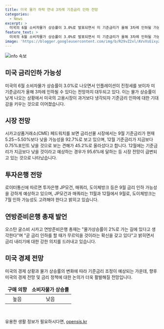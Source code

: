 ```yaml
---
title: 미국 물가 하락 연내 3차례 기준금리 인하 전망
categories:
  - News
excerpt: >
  미국의 6월 소비자물가 상승률이 3.0%로 발표되면서 미 기준금리가 올해 3차례 인하될 가능성이 크게 높아졌다. 확인된 무역전쟁과 둔화된 경제적 상황에 따라 물가상승률이 감소하고 기준금리 인하에 대한 기대가 높아졌다. 증권사들과 은행들은 9월에 인하될 것으로 예상하며, 이로 인해 금리선물 시장에서도 9월과 12월 기준금리 인하 가능성을 높게 평가하고 있다. 연방준비은행 총재는 물가상승률이 2%로 가고 있으며, 금리 인하에 대한 확신을 표명했다.
feature_text: >
  미국의 6월 소비자물가 상승률이 3.0%로 발표되면서 미 기준금리가 올해 3차례 인하될 가능성이 크게 높아졌다. 확인된 무역전쟁과 둔화된 경제적 상황에 따라 물가상승률이 감소하고 기준금리 인하에 대한 기대가 높아졌다. 증권사들과 은행들은 9월에 인하될 것으로 예상하며, 이로 인해 금리선물 시장에서도 9월과 12월 기준금리 인하 가능성을 높게 평가하고 있다. 연방준비은행 총재는 물가상승률이 2%로 가고 있으며, 금리 인하에 대한 확신을 표명했다.
image: 'https://blogger.googleusercontent.com/img/b/R29vZ2xl/AVvXsEixyZcFfHzMRdzZMjFBmAUKJYCLCGyLL1o632UiGVXcaFdKo_bkvkuCioo0uUKlGfBVcT3P84aROyZIXSBEx3Aw5nCQ3pTgDom1WDC4m8eifvWiAmWEEVb4x6G_l8C0QH225ldMjyaFvpxGEBGNO37VmDTDMHGhJPq73UglMfDca1-0aw/s1600/blogspot.png'
---
```


<p><img src="https://blogger.googleusercontent.com/img/b/R29vZ2xl/AVvXsEixyZcFfHzMRdzZMjFBmAUKJYCLCGyLL1o632UiGVXcaFdKo_bkvkuCioo0uUKlGfBVcT3P84aROyZIXSBEx3Aw5nCQ3pTgDom1WDC4m8eifvWiAmWEEVb4x6G_l8C0QH225ldMjyaFvpxGEBGNO37VmDTDMHGhJPq73UglMfDca1-0aw/s1600/blogspot.png" alt="info 속보" /></p>

<h2 data-ke-size="size26">미국 금리인하 가능성</h2>

<p data-ke-size="size16">미국의 6월 소비자물가 상승률이 3.0%로 나오면서 인플레이션이 진정세를 보이자 미 기준금리가 올해 3차례 인하될 수 있다는 전망까지 대두되고 있다. 이는 물가 상승률이 낮게 나오는 상황에서 미국의 고용시장이 과거보다 냉각되자 기준금리 인하에 대한 기대감을 키우는 것으로 이어졌습니다.</p>

<h2 data-ke-size="size26">시장 전망</h2>

<p data-ke-size="size16">시카고상품거래소(CME) 페드워치를 보면 금리선물 시장에서는 9월 기준금리가 현재 5.25∼5.50%보다 낮을 가능성을 92.7%로 보고 있으며, 12월 기준금리가 지금보다 0.75%포인트 낮을 것으로 보는 견해가 45.2%로 올라섰다고 합니다. 12월에는 기준금리가 지금보다 낮을 것이라고 예상하는 경우가 95.6%에 달하는 등 시장 전망이 급변되고 있는 것으로 나타났습니다.</p>

<h2 data-ke-size="size26">투자은행 전망</h2>

<p data-ke-size="size16">로이터통신에 따르면 투자은행 JP모건, 매쿼리, 도이체방크 등은 9월 금리 인하 가능성을 강하게 예상하고 있으며, JP모건과 매쿼리는 11월과 12월에서 9월로, 도이체방크는 7월 인하 가능성도 고려해야 한다고 밝히고 있습니다.</p>

<h2 data-ke-size="size26">연방준비은행 총재 발언</h2>

<p data-ke-size="size16">오스탄 굴스비 시카고 연방준비은행 총재는 "물가상승률이 2%로 가는 길에 있다고 생각한다"며 "곧 금리 인하를 할 때가 무르익을 것이라는 확신을 갖고 있다"고 밝히면서 금리 내리기에 대한 강한 의지를 드러내고 있습니다.</p>

<h2 data-ke-size="size26">미국 경제 전망</h2>

<p data-ke-size="size16">미국의 경제 상황과 물가 상승률의 변화에 따라 기준금리 조정이 예상되는 가운데, 향후 미국의 경제 전망 및 금리 정책에 대한 논의가 더욱 활발해질 전망입니다.</p>

<table>
<thead>
<tr>
<td style="text-align: center; height: 17px;"><b>구매 의향</b></td>
<td style="text-align: center; height: 17px;"><b>소비자물가 상승률</b></td>
</tr>
</thead>
<tbody>
<tr>
<td style="text-align: center; height: 17px;">높음</td>
<td style="text-align: center; height: 17px;">낮음</td>
</tr>
</tbody>
</table>

<p data-ke-size="size16">&nbsp;</p>
유용한 생활 정보가 필요하시다면, <a href="https://opensis.kr" rel="dofollow">opensis.kr</a>


